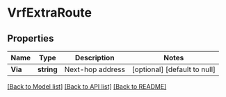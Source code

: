 # VrfExtraRoute

## Properties
Name | Type | Description | Notes
------------ | ------------- | ------------- | -------------
**Via** | **string** | Next-hop address | [optional] [default to null]

[[Back to Model list]](../README.md#documentation-for-models) [[Back to API list]](../README.md#documentation-for-api-endpoints) [[Back to README]](../README.md)

